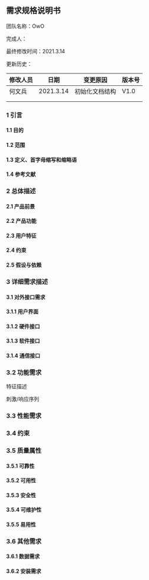 ## 需求规格说明书

团队名称：OwO

完成人：

最终修改时间：2021.3.14

更新历史：

| 修改人员 | 日期      | 变更原因       | 版本号 |
| -------- | --------- | -------------- | ------ |
| 何文兵   | 2021.3.14 | 初始化文档结构 | V1.0   |
|          |           |                |        |
|          |           |                |        |

### 1 引言

#### 1.1 目的

#### 1.2 范围

#### 1.3 定义、首字母缩写和缩略语

#### 1.4 参考文献

### 2 总体描述

#### 2.1 产品前景

#### 2.2 产品功能

#### 2.3 用户特征

#### 2.4 约束

#### 2.5 假设与依赖

### 3 详细需求描述

#### 3.1 对外接口需求

#### 3.1.1 用户界面

#### 3.1.2 硬件接口

#### 3.1.3 软件接口

#### 3.1.4 通信接口

### 3.2 功能需求

特征描述

刺激/响应序列

### 3.3 性能需求

### 3.4 约束

### 3.5 质量属性

#### 3.5.1 可靠性

#### 3.5.2 可用性

#### 3.5.3 安全性

#### 3.5.4 可维护性

#### 3.5.5 易用性

### 3.6 其他需求

#### 3.6.1 数据需求

#### 3.6.2 安装需求

